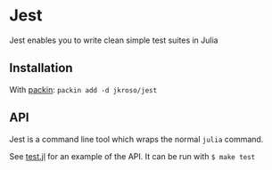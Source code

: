 
# Jest

Jest enables you to write clean simple test suites in Julia

## Installation

With [packin](//github.com/jkroso/packin): `packin add -d jkroso/jest`

## API

Jest is a command line tool which wraps the normal `julia` command.

See [test.jl](test.jl) for an example of the API. It can be run with `$ make test`
